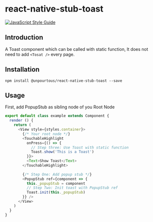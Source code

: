 # react-native-stub-toast

[![JavaScript Style Guide](https://cdn.rawgit.com/feross/standard/master/badge.svg)](https://github.com/feross/standard)  
  
## Introduction 
A Toast component which can be called with static function, It does not need to add `<Tosat />` every page.

## Installation 
```
npm install @unpourtous/react-native-stub-toast --save
```

## Usage
First, add PopupStub as sibling node of you Root Node
``` js
export default class example extends Component {
  render () {
    return (
      <View style={styles.container}>
        {/* Your root node */} 
        <TouchableHighlight
          onPress={() => {
            // Step three: Use Toast with static function
            Toast.show('This is a Toast')
          }}>
          <Text>Show Toast</Text>
        </TouchableHighlight>
        
        {/* Step One: Add popup stub */} 
        <PopupStub ref={component => {
          this._popupStub = component
          // Step Two: Init toast with PopupStub ref
          Toast.init(this._popupStub)
        }} />
      </View>
    )
  }
}



```

